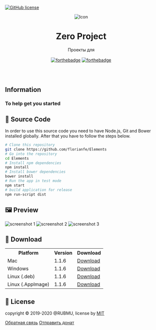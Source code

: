 [![GitHub license](https://img.shields.io/badge/license-MIT-blue.svg)](https://github.com/scopewu/qrcode.vue/blob/master/LICENSE)
<p align="center">
  <img alt="Icon" src="https://rubmu.github.io/images/icon.png">
  <h1 align="center">Zero Project</h1>
  <p align="center">Проекты для <br><br>
    <a href="http://forthebadge.com"><img alt="forthebadge" src="https://rubmu.github.io/images/love.svg"></a>
  <a href="http://forthebadge.com"><img alt="forthebadge" src="https://rubmu.github.io/images/js.svg"></a>
  </p>
</p>

<br><br>
<a href="" name="getting-started"></a>
<div class="wrapper docs">
  <div class="grid w12">
    <div>
      <div class="header-section">
        <h2>Information</h2>
        <h3>To help get you started</h3>
      </div>
    </div>
  </div>

## 📝 Source Code

In order to use this source code you need to have Node.js, Git and Bower installed globally. After that you have to follow the steps below.

```bash
# Clone this repository
git clone https://github.com/florianfe/Elements
# Go into the repository
cd Elements
# Install npm dependencies
npm install
# Install bower dependencies
bower install
# Run the app in test mode
npm start
# build application for release
npm run-script dist
```


## 🖼 Preview

![screenshot 1](https://florianfe.github.io/screenshots/elements/screenshot-1.png)
![screenshot 2](https://florianfe.github.io/screenshots/elements/screenshot-2.png)
![screenshot 3](https://florianfe.github.io/screenshots/elements/screenshot-3.png)

## 💾 Download

<table align="center">
  <tr>
    <th>Platform</th>
    <th>Version</th>
    <th>Download</td>
  </tr>
  <tr>
    <td>Mac</td>
    <td>1.1.6</td>
    <td><a href="https://github.com/FlorianFe/Elements/releases/download/v1.1.6/Elements.dmg">Download</a></td>
  </tr>
  <tr>
    <td>Windows</td>
    <td>1.1.6</td>
    <td><a href="https://github.com/FlorianFe/Elements/releases/download/v1.1.6/Elements.exe">Download</a></td>
  </tr>
  <tr>
    <td>Linux (.deb)</td>
    <td>1.1.6</td>
    <td><a href="https://github.com/FlorianFe/Elements/releases/download/v1.1.6/Elements.deb">Download</a></td>
  </tr>
  <tr>
    <td>Linux (.AppImage)</td>
    <td>1.1.6</td>
    <td><a href="https://github.com/FlorianFe/Elements/releases/download/v1.1.6/Elements.AppImage">Download</a></td>
  </tr>
</table>

## 📖 License
copyright &copy; 2019-2020 @RUBMU, license by [MIT](https://github.com/scopewu/qrcode.vue/blob/master/LICENSE)
<div class="donate">
    <a href="/contact/">Обратная связь</a>
    <a href="https://money.yandex.ru/to/41001299480137"><i class="fas fa-ruble-sign"></i> Отправить донат</a>
</div>
